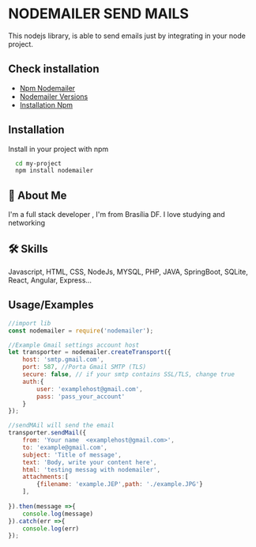 
# NODEMAILER SEND MAILS

This nodejs library, is able to send emails just by integrating in your node project.



## Check installation

 - [Npm Nodemailer](https://www.npmjs.com/package/nodemailer)
 - [Nodemailer Versions](https://www.npmjs.com/package/nodemailer?activeTab=versions)
 - [Installation Npm](https://nodejs.org/en/)

## Installation

Install in your project with npm

```bash
  cd my-project
  npm install nodemailer
```
    
## 🚀 About Me
I'm a full stack developer , 
I'm from Brasília DF.  I love studying and networking


## 🛠 Skills
Javascript, HTML, CSS, NodeJs, MYSQL, PHP, JAVA, SpringBoot, SQLite, React, Angular, Express...


## Usage/Examples

```javascript
//import lib
const nodemailer = require('nodemailer');

//Example Gmail settings account host
let transporter = nodemailer.createTransport({
    host: 'smtp.gmail.com',
    port: 587, //Porta Gmail SMTP (TLS)
    secure: false, // if your smtp contains SSL/TLS, change true 
    auth:{
        user: 'examplehost@gmail.com',
        pass: 'pass_your_account'
    }
});

//sendMAil will send the email
transporter.sendMail({
    from: 'Your name  <examplehost@gmail.com>',
    to: 'example@gmail.com',
    subject: 'Title of message',
    text: 'Body, write your content here',
    html: 'testing messag with nodemailer',
    attachments:[
        {filename: 'example.JEP',path: './example.JPG'}
    ],
 
}).then(message =>{
    console.log(message)
}).catch(err =>{
    console.log(err)
});
```

